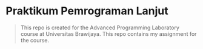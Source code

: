 # Praktikum Pemrograman Lanjut
> This repo is created for the Advanced Programming Laboratory course at Universitas Brawijaya. This repo contains my assignment for the course.

